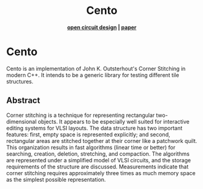 <h1 align="center">
    Cento
</h1>
<p align="center">
    <strong>
        <a href="http://opencircuitdesign.com/">open circuit design</a> |
        <a href="http://opencircuitdesign.com/magic/archive/papers/Magic_corner_stitching_original_paper.pdf">paper</a>
    </strong>
</p>

# Cento

Cento is an implementation of John K. Outsterhout's Corner Stitching in modern
C++. It intends to be a generic library for testing different tile structures.

## Abstract

Corner stitching is a technique for representing rectangular two-dimensional
objects. It appears to be especially well suited for interactive editing
systems for VLSI layouts. The data structure has two important features: first,
empty space is represented explicitly; and second, rectangular areas are
stitched together at their corner like a patchwork quilt. This organization
results in fast algorithms (linear time or better) for searching, creation,
deletion, stretching, and compaction. The algorithms are represented under a
simplified model of VLSI circuits, and the storage requirements of the structure
are discussed. Measurements indicate that corner stitching requires
approximately three times as much memory space as the simplest possible
representation.
